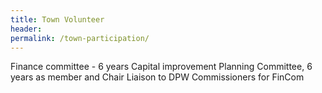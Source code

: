 ```yaml
---
title: Town Volunteer
header:
permalink: /town-participation/
---
```

Finance committee - 6 years
Capital improvement Planning Committee, 6 years as member and Chair
Liaison to DPW Commissioners for FinCom
  
